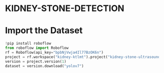# KIDNEY-STONE-DETECTION

# Import the Dataset
```py
!pip install roboflow
from roboflow import Roboflow
rf = Roboflow(api_key="bpbNjVwja4Il77BzOK6n")
project = rf.workspace("kidney-ktlmt").project("kidney-stone-ultrasound")
version = project.version(1)
dataset = version.download("yolov7")
```
